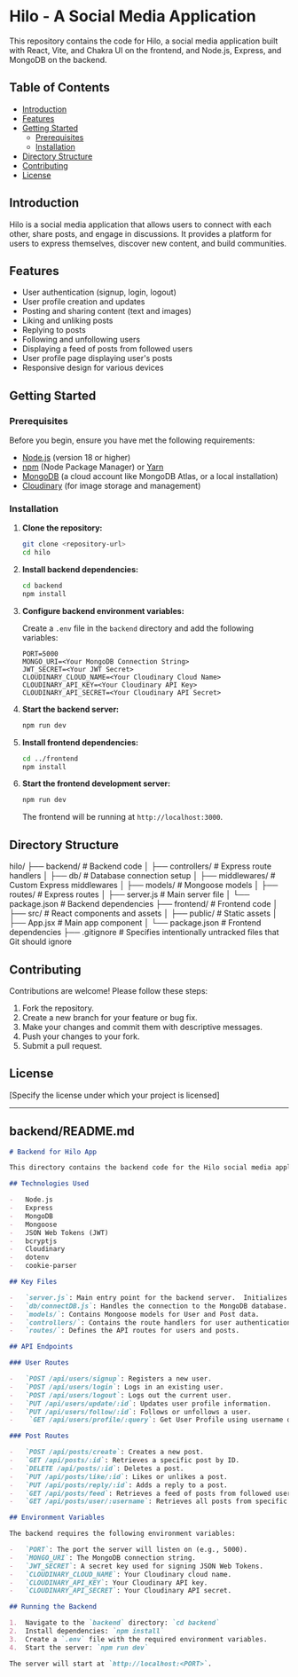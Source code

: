 # Hilo - A Social Media Application

This repository contains the code for Hilo, a social media application built with React, Vite, and Chakra UI on the frontend, and Node.js, Express, and MongoDB on the backend.

## Table of Contents

- [Introduction](#introduction)
- [Features](#features)
- [Getting Started](#getting-started)
  - [Prerequisites](#prerequisites)
  - [Installation](#installation)
- [Directory Structure](#directory-structure)
- [Contributing](#contributing)
- [License](#license)

## Introduction

Hilo is a social media application that allows users to connect with each other, share posts, and engage in discussions. It provides a platform for users to express themselves, discover new content, and build communities.

## Features

-   User authentication (signup, login, logout)
-   User profile creation and updates
-   Posting and sharing content (text and images)
-   Liking and unliking posts
-   Replying to posts
-   Following and unfollowing users
-   Displaying a feed of posts from followed users
-   User profile page displaying user's posts
-   Responsive design for various devices

## Getting Started

### Prerequisites

Before you begin, ensure you have met the following requirements:

-   [Node.js](https://nodejs.org/) (version 18 or higher)
-   [npm](https://www.npmjs.com/) (Node Package Manager) or [Yarn](https://yarnpkg.com/)
-   [MongoDB](https://www.mongodb.com/) (a cloud account like MongoDB Atlas, or a local installation)
-   [Cloudinary](https://cloudinary.com/) (for image storage and management)

### Installation

1.  **Clone the repository:**

    ```bash
    git clone <repository-url>
    cd hilo
    ```

2.  **Install backend dependencies:**

    ```bash
    cd backend
    npm install
    ```

3.  **Configure backend environment variables:**

    Create a `.env` file in the `backend` directory and add the following variables:

    ```
    PORT=5000
    MONGO_URI=<Your MongoDB Connection String>
    JWT_SECRET=<Your JWT Secret>
    CLOUDINARY_CLOUD_NAME=<Your Cloudinary Cloud Name>
    CLOUDINARY_API_KEY=<Your Cloudinary API Key>
    CLOUDINARY_API_SECRET=<Your Cloudinary API Secret>
    ```

4.  **Start the backend server:**

    ```bash
    npm run dev
    ```

5.  **Install frontend dependencies:**

    ```bash
    cd ../frontend
    npm install
    ```

6.  **Start the frontend development server:**

    ```bash
    npm run dev
    ```

    The frontend will be running at `http://localhost:3000`.

## Directory Structure
hilo/
├── backend/ # Backend code
│ ├── controllers/ # Express route handlers
│ ├── db/ # Database connection setup
│ ├── middlewares/ # Custom Express middlewares
│ ├── models/ # Mongoose models
│ ├── routes/ # Express routes
│ ├── server.js # Main server file
│ └── package.json # Backend dependencies
├── frontend/ # Frontend code
│ ├── src/ # React components and assets
│ ├── public/ # Static assets
│ ├── App.jsx # Main app component
│ └── package.json # Frontend dependencies
├── .gitignore # Specifies intentionally untracked files that Git should ignore


## Contributing

Contributions are welcome! Please follow these steps:

1.  Fork the repository.
2.  Create a new branch for your feature or bug fix.
3.  Make your changes and commit them with descriptive messages.
4.  Push your changes to your fork.
5.  Submit a pull request.

## License

[Specify the license under which your project is licensed]

---

## backend/README.md

```markdown
# Backend for Hilo App

This directory contains the backend code for the Hilo social media application. It is built using Node.js, Express, and MongoDB.

## Technologies Used

-   Node.js
-   Express
-   MongoDB
-   Mongoose
-   JSON Web Tokens (JWT)
-   bcryptjs
-   Cloudinary
-   dotenv
-   cookie-parser

## Key Files

-   `server.js`: Main entry point for the backend server.  Initializes the Express app, connects to the database, configures Cloudinary, and defines routes.
-   `db/connectDB.js`: Handles the connection to the MongoDB database.
-   `models/`: Contains Mongoose models for User and Post data.
-   `controllers/`: Contains the route handlers for user authentication and post management.
-   `routes/`: Defines the API routes for users and posts.

## API Endpoints

### User Routes

-   `POST /api/users/signup`: Registers a new user.
-   `POST /api/users/login`: Logs in an existing user.
-   `POST /api/users/logout`: Logs out the current user.
-   `PUT /api/users/update/:id`: Updates user profile information.
-   `PUT /api/users/follow/:id`: Follows or unfollows a user.
-    `GET /api/users/profile/:query`: Get User Profile using username or userId

### Post Routes

-   `POST /api/posts/create`: Creates a new post.
-   `GET /api/posts/:id`: Retrieves a specific post by ID.
-   `DELETE /api/posts/:id`: Deletes a post.
-   `PUT /api/posts/like/:id`: Likes or unlikes a post.
-   `PUT /api/posts/reply/:id`: Adds a reply to a post.
-   `GET /api/posts/feed`: Retrieves a feed of posts from followed users.
-   `GET /api/posts/user/:username`: Retrieves all posts from specific user

## Environment Variables

The backend requires the following environment variables:

-   `PORT`: The port the server will listen on (e.g., 5000).
-   `MONGO_URI`: The MongoDB connection string.
-   `JWT_SECRET`: A secret key used for signing JSON Web Tokens.
-   `CLOUDINARY_CLOUD_NAME`: Your Cloudinary cloud name.
-   `CLOUDINARY_API_KEY`: Your Cloudinary API key.
-   `CLOUDINARY_API_SECRET`: Your Cloudinary API secret.

## Running the Backend

1.  Navigate to the `backend` directory: `cd backend`
2.  Install dependencies: `npm install`
3.  Create a `.env` file with the required environment variables.
4.  Start the server: `npm run dev`

The server will start at `http://localhost:<PORT>`.
